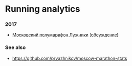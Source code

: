 # Running analytics

### 2017

- [Московский полумарафон Лужники](moscow-hm-2017.ipynb) ([обсуждение](https://www.facebook.com/thebronevichok/posts/1866481423363720?pnref=story))

### See also

- https://github.com/pryazhnikov/moscow-marathon-stats
